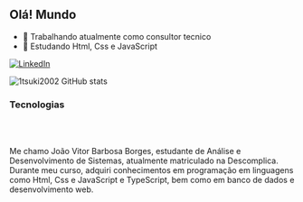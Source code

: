 ## Olá! Mundo

- 🔭 Trabalhando atualmente como consultor tecnico
- 🌱 Estudando Html, Css e JavaScript

[![LinkedIn](https://img.shields.io/badge/LinkedIn-0077B5?style=for-the-badge&logo=linkedin&logoColor=white)](https://www.linkedin.com/in/jo%C3%A3o-vitor-barbosa-borges-413613122/)

![1tsuki2002 GitHub stats](https://github-readme-stats.vercel.app/api?username=1tsuki2002&show_icons=true&theme=tokyonight)

### Tecnologias
<div style="display: inline_block"><br/>
  <img align="center" alt=""html5 src="https://img.shields.io/badge/HTML5-E34F26?style=for-the-badge&logo=html5&logoColor=white"/>
   <img align="center" alt=""css3 src="https://img.shields.io/badge/CSS3-1572B6?style=for-the-badge&logo=css3&logoColor=white"/>
   <img align="center" alt=""javascript src="https://img.shields.io/badge/JavaScript-F7DF1E?style=for-the-badge&logo=javascript&logoColor=black"/>
   <img align="center" alt=""bootstrap src="https://img.shields.io/badge/Bootstrap-563D7C?style=for-the-badge&logo=bootstrap&logoColor=white"/>
  <img align="center" alt=""typescript src="https://img.shields.io/badge/TypeScript-007ACC?style=for-the-badge&logo=typescript&logoColor=white"/>
</div>

Me chamo João Vitor Barbosa Borges, estudante de Análise e Desenvolvimento de Sistemas, atualmente matriculado na Descomplica.
Durante meu curso, adquiri conhecimentos em programação em linguagens como Html, Css e JavaScript e TypeScript, bem como em banco de dados e desenvolvimento web.

